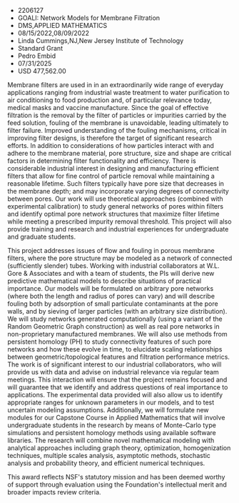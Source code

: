 
* 2206127
* GOALI: Network Models for Membrane Filtration
* DMS,APPLIED MATHEMATICS
* 08/15/2022,08/09/2022
* Linda Cummings,NJ,New Jersey Institute of Technology
* Standard Grant
* Pedro Embid
* 07/31/2025
* USD 477,562.00

Membrane filters are used in in an extraordinarily wide range of everyday
applications ranging from industrial waste treatment to water purification to
air conditioning to food production and, of particular relevance today, medical
masks and vaccine manufacture. Since the goal of effective filtration is the
removal by the filter of particles or impurities carried by the feed solution,
fouling of the membrane is unavoidable, leading ultimately to filter failure.
Improved understanding of the fouling mechanisms, critical in improving filter
designs, is therefore the target of significant research efforts. In addition to
considerations of how particles interact with and adhere to the membrane
material, pore structure, size and shape are critical factors in determining
filter functionality and efficiency. There is considerable industrial interest
in designing and manufacturing efficient filters that allow for fine control of
particle removal while maintaining a reasonable lifetime. Such filters typically
have pore size that decreases in the membrane depth; and may incorporate varying
degrees of connectivity between pores. Our work will use theoretical approaches
(combined with experimental calibration) to study general networks of pores
within filters and identify optimal pore network structures that maximize filter
lifetime while meeting a prescribed impurity removal threshold. This project
will also provide training and research and industrial experiences for
undergraduate and graduate students.

This project addresses issues of flow and fouling in porous membrane filters,
where the pore structure may be modeled as a network of connected (sufficiently
slender) tubes. Working with industrial collaborators at W.L. Gore & Associates
and with a team of students, the PIs will derive new predictive mathematical
models to describe situations of practical importance. Our models will be
formulated on arbitrary pore networks (where both the length and radius of pores
can vary) and will describe fouling both by adsorption of small particulate
contaminants at the pore walls, and by sieving of larger particles (with an
arbitrary size distribution). We will study networks generated computationally
(using a variant of the Random Geometric Graph construction) as well as real
pore networks in non-proprietary manufactured membranes. We will also use
methods from persistent homology (PH) to study connectivity features of such
pore networks and how these evolve in time, to elucidate scaling relationships
between geometric/topological features and filtration performance metrics. The
work is of significant interest to our industrial collaborators, who will
provide us with data and advise on industrial relevance via regular team
meetings. This interaction will ensure that the project remains focused and will
guarantee that we identify and address questions of real importance to
applications. The experimental data provided will also allow us to identify
appropriate ranges for unknown parameters in our models, and to test uncertain
modeling assumptions. Additionally, we will formulate new modules for our
Capstone Course in Applied Mathematics that will involve undergraduate students
in the research by means of Monte-Carlo type simulations and persistent homology
methods using available software libraries. The research will combine novel
mathematical modeling with analytical approaches including graph theory,
optimization, homogenization techniques, multiple scales analysis, asymptotic
methods, stochastic analysis and probability theory, and efficient numerical
techniques.

This award reflects NSF's statutory mission and has been deemed worthy of
support through evaluation using the Foundation's intellectual merit and broader
impacts review criteria.
